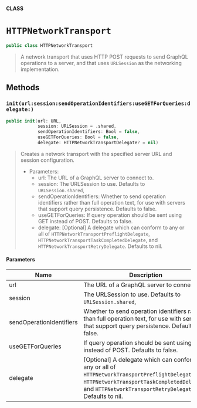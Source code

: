 **CLASS**

# `HTTPNetworkTransport`

```swift
public class HTTPNetworkTransport
```

> A network transport that uses HTTP POST requests to send GraphQL operations to a server, and that uses `URLSession` as the networking implementation.

## Methods
### `init(url:session:sendOperationIdentifiers:useGETForQueries:delegate:)`

```swift
public init(url: URL,
            session: URLSession = .shared,
            sendOperationIdentifiers: Bool = false,
            useGETForQueries: Bool = false,
            delegate: HTTPNetworkTransportDelegate? = nil)
```

> Creates a network transport with the specified server URL and session configuration.
>
> - Parameters:
>   - url: The URL of a GraphQL server to connect to.
>   - session: The URLSession to use. Defaults to `URLSession.shared`,
>   - sendOperationIdentifiers: Whether to send operation identifiers rather than full operation text, for use with servers that support query persistence. Defaults to false.
>   - useGETForQueries: If query operation should be sent using GET instead of POST. Defaults to false.
>   - delegate: [Optional] A delegate which can conform to any or all of `HTTPNetworkTransportPreflightDelegate`, `HTTPNetworkTransportTaskCompletedDelegate`, and `HTTPNetworkTransportRetryDelegate`. Defaults to nil.

#### Parameters

| Name | Description |
| ---- | ----------- |
| url | The URL of a GraphQL server to connect to. |
| session | The URLSession to use. Defaults to `URLSession.shared`, |
| sendOperationIdentifiers | Whether to send operation identifiers rather than full operation text, for use with servers that support query persistence. Defaults to false. |
| useGETForQueries | If query operation should be sent using GET instead of POST. Defaults to false. |
| delegate | [Optional] A delegate which can conform to any or all of `HTTPNetworkTransportPreflightDelegate`, `HTTPNetworkTransportTaskCompletedDelegate`, and `HTTPNetworkTransportRetryDelegate`. Defaults to nil. |